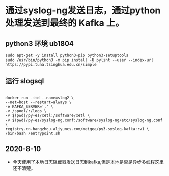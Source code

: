 # 通过syslog-ng发送日志，通过python处理发送到最终的 Kafka 上。


## python3 环境 ub1804
```
sudo apt-get -y install python3-pip python3-setuptools 
sudo /usr/bin/python3 -m pip install -U pylint --user --index-url https://pypi.tuna.tsinghua.edu.cn/simple
```

## 运行 slogsql 
```shell

docker run -itd --name=slog2 \
--net=host --restart=always \
-e KAFKA_SERVER=',' \
-v /spool/:/logs \
-v $(pwd)/py-es/xetl:/software/xetl \
-v $(pwd)/py-es/syslog-ng.conf:/software/syslog-ng/etc/syslog-ng.conf \
registry.cn-hangzhou.aliyuncs.com/meigea/py3-syslog-kafka::v1 \
/bin/bash /entrypoint.sh 
```

## 2020-8-10 
- 今天使用了本地日志阻截器发送日志到kafka,但是本地是否是异步多线程这里还不清楚。

```

```